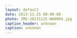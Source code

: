 ```yaml
---
layout: default
date: 2013-11-25 00-00-00
photo: IMG-20131125-WA0004.jpg
caption_header: unknown
caption: unknown
---
```

